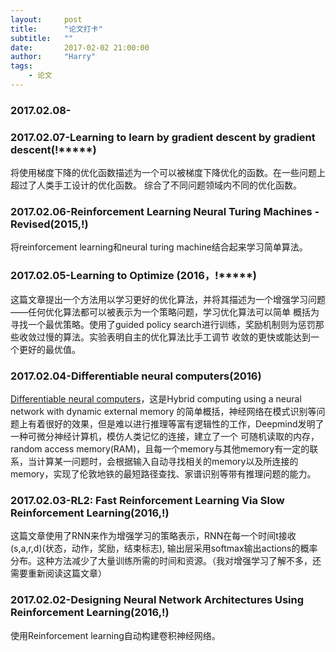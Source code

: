 ```yaml
---
layout:     post
title:      "论文打卡"
subtitle:   ""
date:       2017-02-02 21:00:00
author:     "Harry"
tags:
    - 论文
---
```


### 2017.02.08-

### 2017.02.07-Learning to learn by gradient descent by gradient descent(!*****)

将使用梯度下降的优化函数描述为一个可以被梯度下降优化的函数。在一些问题上超过了人类手工设计的优化函数。
综合了不同问题领域内不同的优化函数。

### 2017.02.06-Reinforcement Learning Neural Turing Machines - Revised(2015,!)

将reinforcement learning和neural turing machine结合起来学习简单算法。

### 2017.02.05-Learning to Optimize (2016，!*****)

这篇文章提出一个方法用以学习更好的优化算法，并将其描述为一个增强学习问题——任何优化算法都可以被表示为一个策略问题，学习优化算法可以简单
概括为寻找一个最优策略。使用了guided policy search进行训练，奖励机制则为惩罚那些收敛过慢的算法。实验表明自主的优化算法比手工调节
收敛的更快或能达到一个更好的最优值。

### 2017.02.04-Differentiable neural computers(2016)

[Differentiable neural computers](https://deepmind.com/blog/differentiable-neural-computers/)，这是Hybrid computing using a neural network with dynamic external memory
的简单概括，神经网络在模式识别等问题上有着很好的效果，但是难以进行推理等富有逻辑性的工作，Deepmind发明了一种可微分神经计算机，模仿人类记忆的连接，建立了一个
可随机读取的内存，random access memory(RAM)，且每一个memory与其他memory有一定的联系，当计算某一问题时，会根据输入自动寻找相关的memory以及所连接的memory，实现了伦敦地铁的最短路径查找、家谱识别等带有推理问题的能力。

### 2017.02.03-RL2: Fast Reinforcement Learning Via Slow Reinforcement Learning(2016,!)

这篇文章使用了RNN来作为增强学习的策略表示，RNN在每一个时间t接收(s,a,r,d)(状态，动作，奖励，结束标志),
输出层采用softmax输出actions的概率分布。这种方法减少了大量训练所需的时间和资源。（我对增强学习了解不多，还需要重新阅读这篇文章）

### 2017.02.02-Designing Neural Network Architectures Using Reinforcement Learning(2016,!)

使用Reinforcement learning自动构建卷积神经网络。